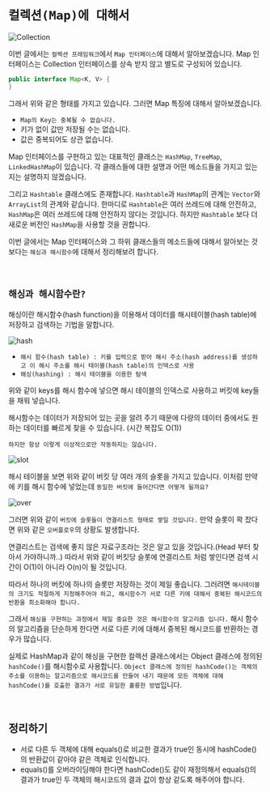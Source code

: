 # `컬렉션(Map)에 대해서`

![Collection](https://blog.kakaocdn.net/dn/5x8kY/btqFkI7RILS/tQFVC0vhg8CS4eIzorgeAk/img.png)

이번 글에서는 `컬렉션 프레임워크`에서 `Map 인터페이스`에 대해서 알아보겠습니다. 
Map 인터페이스는 Collection 인터페이스를 상속 받지 않고 별도로 구성되어 있습니다. 

```java
public interface Map<K, V> {
}
```

그래서 위와 같은 형태를 가지고 있습니다. 그러면 Map 특징에 대해서 알아보겠습니다. 

- `Map의 Key는 중복될 수 없습니다.` 
- 키가 없이 값만 저장될 수는 없습니다.
- 값은 중복되어도 상관 없습니다. 

Map 인터페이스를 구현하고 있는 대표적인 클래스는 `HashMap`, `TreeMap`, `LinkedHashMap`이 있습니다. 
각 클래스들에 대한 설명과 어떤 메소드들을 가지고 있는지는 설명하지 않겠습니다. 

그리고 `Hashtable` 클래스에도 존재합니다.  `Hashtable`과 `HashMap`의 관계는 `Vector`와 `ArrayList`의 관계와 같습니다. 한마디로 `Hashtable`은 여러 쓰레드에 대해 안전하고, `HashMap`은 여러 쓰레드에 대해 안전하지 않다는 것입니다. 
하지만 `Hashtable` 보다 더 새로운 버전인 `HashMap`을 사용할 것을 권합니다. 

이번 글에서는 Map 인터페이스와 그 하위 클래스들의 메소드들에 대해서 알아보는 것보다는 `해싱과 해시함수`에 대해서 정리해보려 합니다. 

<br>

## `해싱과 해시함수란?`

해싱이란 해시함수(hash function)을 이용해서 데이터를 해시테이블(hash table)에 저장하고 검색하는 기법을 말합니다. 

![hash](https://img1.daumcdn.net/thumb/R1280x0/?scode=mtistory2&fname=https%3A%2F%2Fblog.kakaocdn.net%2Fdn%2FcuOw7P%2FbtqAUu6aLu3%2FBSYlS3hrlPYm4Yikfvb94k%2Fimg.png)

- `해시 함수(hash table) : 키를 입력으로 받아 해시 주소(hash address)를 생성하고 이 해시 주소를 해시 테이블(hash table)의 인덱스로 사용`
- `해싱(hashing) : 해시 테이블을 이용한 탐색`

위와 같이 keys를 해시 함수에 넣으면 해시 테이블의 인덱스로 사용하고 버킷에 key들을 채워 넣습니다. 

해시함수는 데이터가 저장되어 있는 곳을 알려 주기 때문에 다량의 데이터 중에서도 원하는 데이터를 빠르게 찾을 수 있습니다. (시간 복잡도 O(1))

`하지만 항상 이렇게 이상적으로만 작동하지는 않습니다.`

![slot](https://img1.daumcdn.net/thumb/R1280x0/?scode=mtistory2&fname=https%3A%2F%2Fblog.kakaocdn.net%2Fdn%2FDKRDL%2FbtqARiMCm5g%2FasMxWkWuBK1mM8WsutkR21%2Fimg.png)

해시 테이블을 보면 위와 같이 버킷 당 여러 개의 슬롯을 가지고 있습니다. 이처럼 만약에 키를 해시 함수에 넣었는데 `동일한 버킷에 들어간다면 어떻게 될까요?`

![over](https://img1.daumcdn.net/thumb/R1280x0/?scode=mtistory2&fname=https%3A%2F%2Fblog.kakaocdn.net%2Fdn%2Fn4EZ4%2FbtqASzNILPu%2FiktZQ9JZwyrJc3uSamCeJK%2Fimg.png)

그러면 위와 같이 `버킷에 슬롯들이 연결리스트 형태로 쌓일 것입니다.` 만약 슬롯이 꽉 찼다면 위와 같은 `오버플로우`의 상황도 발생합니다.

연결리스트는 검색에 좋지 않은 자료구조라는 것은 알고 있을 것입니다.(Head 부터 찾아서 가야하니까..) 따라서 위와 같이 버킷당 슬롯에 연결리스트 처럼 쌓인다면 검색 시간이 O(1)이 아니라 O(n)이 될 것입니다. 

따라서 하나의 버킷에 하나의 슬롯만 저장하는 것이 제일 좋습니다. 그러려면 `해시테이블의 크기도 적절하게 지정해주어야 하고, 해시함수가 서로 다른 키에 대해서 중복된 해시코드의 반환을 최소화해야 합니다.`

그래서 `해싱을 구현하는 과정에서 제일 중요한 것은 해시함수의 알고리즘 입니다.` 해시 함수의 알고리즘을 단순하게 한다면 서로 다른 키에 대해서 중복된 해시코드를 반환하는 경우가 많습니다. 

실제로 HashMap과 같이 해싱을 구현한 컬렉션 클래스에서는 Object 클래스에 정의된 `hashCode()`를 해시함수로 사용합니다. 
`Object 클래스에 정의된 hashCode()는 객체의 주소를 이용하는 알고리즘으로 해시코드를 만들어 내기 때문에 모든 객체에 대해 hashCode()를 호출한 결과가 서로 유일한 훌룡한 방법`입니다. 

<br>

## 정리하기

- 서로 다른 두 객체에 대해 equals()로 비교한 결과가 true인 동시에 hashCode()의 반환값이 같아야 같은 객체로 인식합니다.
- equals()를 오버라이딩해야 한다면 hashCode()도 같이 재정의해서 equals()의 결과가 true인 두 객체의 해시코드의 결과 값이 항상 같도록 해주어야 합니다.


